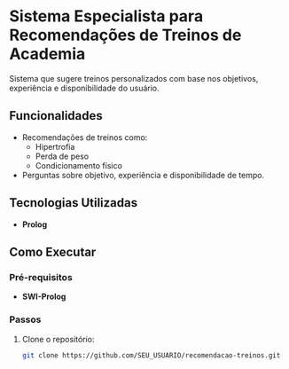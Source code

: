 # Sistema Especialista para Recomendações de Treinos de Academia

Sistema que sugere treinos personalizados com base nos objetivos, experiência e disponibilidade do usuário.

## Funcionalidades

- Recomendações de treinos como:
  - Hipertrofia
  - Perda de peso
  - Condicionamento físico
- Perguntas sobre objetivo, experiência e disponibilidade de tempo.

## Tecnologias Utilizadas

- **Prolog**

## Como Executar

### Pré-requisitos

- **SWI-Prolog**

### Passos

1. Clone o repositório:
   ```bash
   git clone https://github.com/SEU_USUARIO/recomendacao-treinos.git

